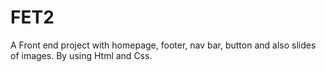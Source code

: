 # FET2
A Front end project with homepage, footer, nav bar, button and also slides of images. By using Html and Css.
